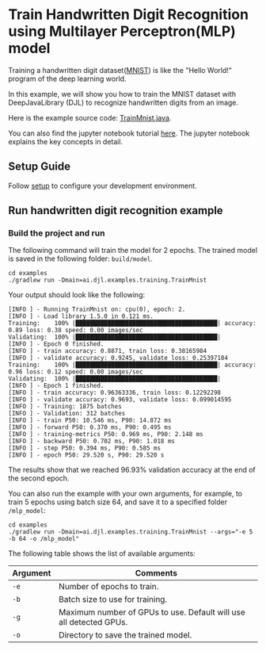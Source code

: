 # Train Handwritten Digit Recognition using Multilayer Perceptron(MLP) model

Training a handwritten digit dataset([MNIST](http://yann.lecun.com/exdb/mnist/)) is like the "Hello World!" program of the deep learning world.

In this example, we will show you how to train the MNIST dataset with DeepJavaLibrary (DJL) to recognize handwritten digits from an image.

Here is the example source code: [TrainMnist.java](https://github.com/awslabs/djl/blob/master/examples/src/main/java/ai/djl/examples/training/TrainMnist.java).

You can also find the jupyter notebook tutorial [here](../../jupyter/README.md#train-your-first-model).
The jupyter notebook explains the key concepts in detail.

## Setup Guide

Follow [setup](../../docs/development/setup.md) to configure your development environment.

## Run handwritten digit recognition example

### Build the project and run
The following command will train the model for 2 epochs. The trained model is saved in the following folder: `build/model`.
```
cd examples
./gradlew run -Dmain=ai.djl.examples.training.TrainMnist
```
Your output should look like the following:
```text
[INFO ] - Running TrainMnist on: cpu(0), epoch: 2.
[INFO ] - Load library 1.5.0 in 0.121 ms.
Training:    100% |████████████████████████████████████████| accuracy: 0.89 loss: 0.38 speed: 0.00 images/sec
Validating:  100% |████████████████████████████████████████|
[INFO ] - Epoch 0 finished.
[INFO ] - train accuracy: 0.8871, train loss: 0.38165984
[INFO ] - validate accuracy: 0.9245, validate loss: 0.25397184
Training:    100% |████████████████████████████████████████| accuracy: 0.96 loss: 0.12 speed: 0.00 images/sec
Validating:  100% |████████████████████████████████████████|
[INFO ] - Epoch 1 finished.
[INFO ] - train accuracy: 0.96363336, train loss: 0.12292298
[INFO ] - validate accuracy: 0.9693, validate loss: 0.099014595
[INFO ] - Training: 1875 batches
[INFO ] - Validation: 312 batches
[INFO ] - train P50: 10.546 ms, P90: 14.872 ms
[INFO ] - forward P50: 0.370 ms, P90: 0.495 ms
[INFO ] - training-metrics P50: 0.969 ms, P90: 2.148 ms
[INFO ] - backward P50: 0.702 ms, P90: 1.018 ms
[INFO ] - step P50: 0.394 ms, P90: 0.585 ms
[INFO ] - epoch P50: 29.520 s, P90: 29.520 s
```

The results show that we reached 96.93% validation accuracy at the end of the second epoch.

You can also run the example with your own arguments, for example, to train 5 epochs using batch size 64, and save it to a specified folder `/mlp_model`:
```
cd examples
./gradlew run -Dmain=ai.djl.examples.training.TrainMnist --args="-e 5 -b 64 -o /mlp_model"
```
The following table shows the list of available arguments:

 | Argument   | Comments                                 |
 | ---------- | ---------------------------------------- |
 | `-e`       | Number of epochs to train. |
 | `-b`       | Batch size to use for training. |
 | `-g`       | Maximum number of GPUs to use. Default will use all detected GPUs. |
 | `-o`       | Directory to save the trained model. |